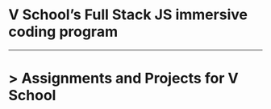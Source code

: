 # V School’s Full Stack JS immersive coding program
<hr />

<h1> > Assignments and Projects for V School </h1>

